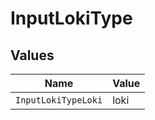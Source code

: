 # InputLokiType


## Values

| Name                | Value               |
| ------------------- | ------------------- |
| `InputLokiTypeLoki` | loki                |